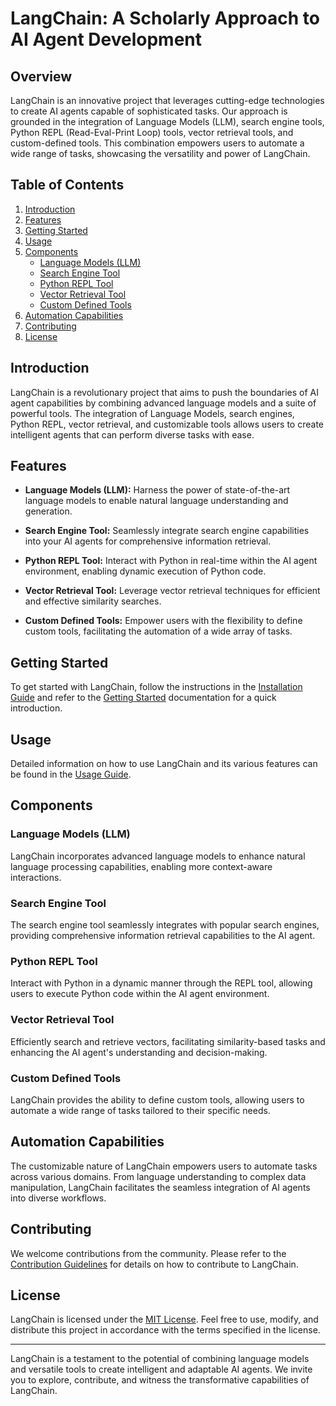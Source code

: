 # LangChain: A Scholarly Approach to AI Agent Development

## Overview

LangChain is an innovative project that leverages cutting-edge technologies to create AI agents capable of sophisticated tasks. Our approach is grounded in the integration of Language Models (LLM), search engine tools, Python REPL (Read-Eval-Print Loop) tools, vector retrieval tools, and custom-defined tools. This combination empowers users to automate a wide range of tasks, showcasing the versatility and power of LangChain.

## Table of Contents

1. [Introduction](#introduction)
2. [Features](#features)
3. [Getting Started](#getting-started)
4. [Usage](#usage)
5. [Components](#components)
   - [Language Models (LLM)](#language-models-llm)
   - [Search Engine Tool](#search-engine-tool)
   - [Python REPL Tool](#python-repl-tool)
   - [Vector Retrieval Tool](#vector-retrieval-tool)
   - [Custom Defined Tools](#custom-defined-tools)
6. [Automation Capabilities](#automation-capabilities)
7. [Contributing](#contributing)
8. [License](#license)

## Introduction

LangChain is a revolutionary project that aims to push the boundaries of AI agent capabilities by combining advanced language models and a suite of powerful tools. The integration of Language Models, search engines, Python REPL, vector retrieval, and customizable tools allows users to create intelligent agents that can perform diverse tasks with ease.

## Features

- **Language Models (LLM):** Harness the power of state-of-the-art language models to enable natural language understanding and generation.

- **Search Engine Tool:** Seamlessly integrate search engine capabilities into your AI agents for comprehensive information retrieval.

- **Python REPL Tool:** Interact with Python in real-time within the AI agent environment, enabling dynamic execution of Python code.

- **Vector Retrieval Tool:** Leverage vector retrieval techniques for efficient and effective similarity searches.

- **Custom Defined Tools:** Empower users with the flexibility to define custom tools, facilitating the automation of a wide array of tasks.

## Getting Started

To get started with LangChain, follow the instructions in the [Installation Guide](docs/installation.md) and refer to the [Getting Started](docs/getting-started.md) documentation for a quick introduction.

## Usage

Detailed information on how to use LangChain and its various features can be found in the [Usage Guide](docs/usage.md).

## Components

### Language Models (LLM)

LangChain incorporates advanced language models to enhance natural language processing capabilities, enabling more context-aware interactions.

### Search Engine Tool

The search engine tool seamlessly integrates with popular search engines, providing comprehensive information retrieval capabilities to the AI agent.

### Python REPL Tool

Interact with Python in a dynamic manner through the REPL tool, allowing users to execute Python code within the AI agent environment.

### Vector Retrieval Tool

Efficiently search and retrieve vectors, facilitating similarity-based tasks and enhancing the AI agent's understanding and decision-making.

### Custom Defined Tools

LangChain provides the ability to define custom tools, allowing users to automate a wide range of tasks tailored to their specific needs.

## Automation Capabilities

The customizable nature of LangChain empowers users to automate tasks across various domains. From language understanding to complex data manipulation, LangChain facilitates the seamless integration of AI agents into diverse workflows.

## Contributing

We welcome contributions from the community. Please refer to the [Contribution Guidelines](CONTRIBUTING.md) for details on how to contribute to LangChain.

## License

LangChain is licensed under the [MIT License](LICENSE). Feel free to use, modify, and distribute this project in accordance with the terms specified in the license.

---

LangChain is a testament to the potential of combining language models and versatile tools to create intelligent and adaptable AI agents. We invite you to explore, contribute, and witness the transformative capabilities of LangChain.

